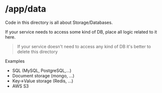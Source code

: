 # /app/data

Code in this directory is all about Storage/Databases.

If your service needs to access some kind of DB, place all logic related to it here.

>If your service doesn't need to access any kind of DB it's better to delete this directory

Examples

- SQL (MySQL, PostgreSQL,...)
- Document storage (mongo, ...)
- Key->Value storage (Redis, ...)
- AWS S3
